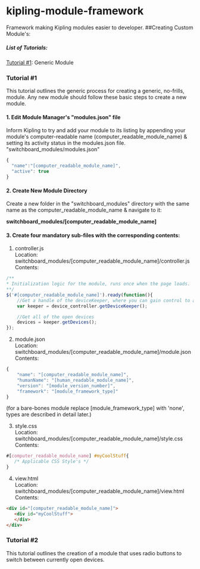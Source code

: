 kipling-module-framework
========================

Framework making Kipling modules easier to developer.
##Creating Custom Module's:
##### List of Tutorials:
[Tutorial #1](#tutorial-1): Generic Module

### Tutorial #1 
This tutorial outlines the generic process for creating a generic, no-frills, module.  Any new module should follow these basic steps to create a new module. 

#### 1. Edit Module Manager's "modules.json" file

 Inform Kipling to try and add your module to its listing by appending your module's computer-readable name (computer_readable_module_name) & setting its activity status in the <adjective describing this modules.json file> modules.json file. "switchboard_modules/modules.json"

 ```javascript
 {
   "name":"[computer_readable_module_name]",
   "active": true
 }
 ```

#### 2. Create New Module Directory

 Create a new folder in the "switchboard_modules" directory with the same name as the computer_readable_module_name & navigate to it:

 **switchboard_modules/[computer_readable_module_name]**

#### 3. Create four mandatory sub-files with the corresponding contents:

 1. controller.js<br>
 Location: switchboard_modules/[computer_readable_module_name]/controller.js<br>
 Contents:
 ```javascript
 /**
 * Initialization logic for the module, runs once when the page loads.  Works much like any web-page.
 **/
 $('#[computer_readable_module_name]').ready(function(){
     //Get a handle of the deviceKeeper, where you can gain control to a device
     var keeper = device_controller.getDeviceKeeper();

     //Get all of the open devices
     devices = keeper.getDevices(); 
 });
 ```
 
 2. module.json<br>
 Location: switchboard_modules/[computer_readable_module_name]/module.json<br>
 Contents:
 ```javascript
 {
     "name": "[computer_readable_module_name]",
     "humanName": "[human_readable_module_name]",
     "version": "[module_version_number]",
     "framework": "[module_framework_type]"
 }
 ```
(for a bare-bones module replace [module_framework_type] with 'none', types are described in detail later.)

 3. style.css<br>
 Location: switchboard_modules/[computer_readable_module_name]/style.css<br>
 Contents:
 ```css
 #[computer_readable_module_name] #myCoolStuff{
    /* Applicable CSS Style's */
 }
 ```

 4. view.html<br>
 Location: switchboard_modules/[computer_readable_module_name]/view.html<br>
 Contents:
 ```html
 <div id="[computer_readable_module_name]">
    <div id="myCoolStuff">
    </div>
 </div>
 ```

### Tutorial #2
This tutorial outlines the creation of a module that uses radio buttons to switch between currently open devices.
 



